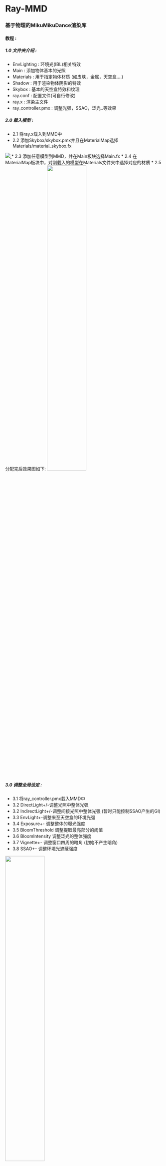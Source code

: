 Ray-MMD
========
### 基于物理的MikuMikuDance渲染库 ###
#### 教程 :
##### 1.0 文件夹介绍 :
* EnvLighting : 环境光(IBL)相关特效
* Main : 添加物体基本的光照
* Materials : 用于指定物体材质 (如皮肤，金属，天空盒....)
* Shadow : 用于渲染物体阴影的特效
* Skybox : 基本的天空盒特效和纹理
* ray.conf : 配置文件(可自行修改)
* ray.x : 渲染主文件
* ray_controller.pmx : 调整光强，SSAO，泛光..等效果

##### 2.0 载入模型 :
* 2.1 将ray.x载入到MMD中
* 2.2 添加Skybox/skybox.pmx并且在MaterialMap选择Materials/material_skybox.fx  
 <a target="_Blank" href="https://coding.net/u/raycast/p/ray-mmd/git/raw/master/Tutorial/2.2.png">
     <img src="https://coding.net/u/raycast/p/ray-mmd/git/raw/master/Tutorial/2.2.png" align=left/>
 </a>
* 2.3 添加任意模型到MMD，并在Main板块选择Main.fx
* 2.4 在MaterialMap板块中，对刚载入的模型在Materials文件夹中选择对应的材质
* 2.5 分配完后效果图如下:  
 <a target="_Blank" href="https://coding.net/u/raycast/p/ray-mmd/git/raw/master/Tutorial/2.5.png">
 <img src="https://coding.net/u/raycast/p/ray-mmd/git/raw/master/Tutorial/2.5.png" width="50%" height="50%" align=left/>
 </a>

##### 3.0 调整全局设定 :
* 3.1 将ray_controller.pmx载入MMD中  
* 3.2 DirectLight+/-调整光照中整体光强
* 3.2 IndirectLight+/-调整间接光照中整体光强 (暂时只能控制SSAO产生的GI)
* 3.3 EnvLight+-调整来至天空盒的环境光强
* 3.4 Exposure+- 调整整体的曝光强度
* 3.5 BloomThreshold 调整提取最亮部分的阈值
* 3.6 BloomIntensity 调整泛光的整体强度
* 3.7 Vignette+- 调整窗口四周的暗角 (初始不产生暗角)
* 3.8 SSAO+- 调整环境光遮蔽强度  
 <a target="_Blank" href="https://coding.net/u/raycast/p/ray-mmd/git/raw/master/Tutorial/3.1.png">
 <img src="https://coding.net/u/raycast/p/ray-mmd/git/raw/master/Tutorial/3.1.png" width="50%" height="50%" align=left/>
 </a>